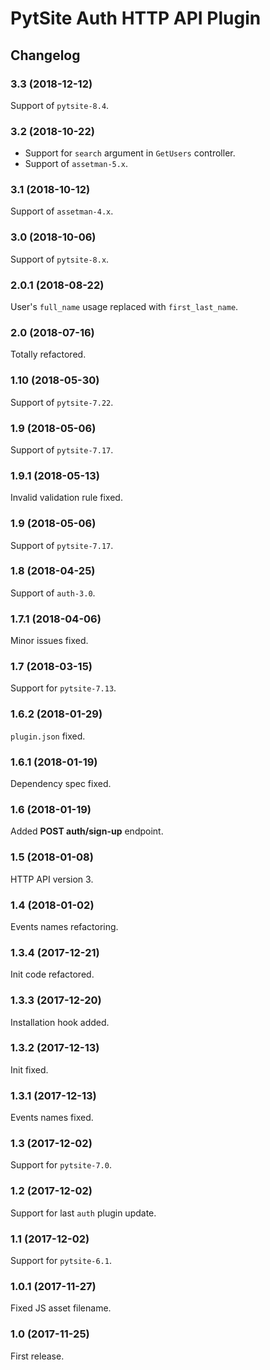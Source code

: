 # PytSite Auth HTTP API Plugin


## Changelog


### 3.3 (2018-12-12)

Support of `pytsite-8.4`.


### 3.2 (2018-10-22)

- Support for `search` argument in `GetUsers` controller.
- Support of `assetman-5.x`.


### 3.1 (2018-10-12)

Support of `assetman-4.x`.


### 3.0 (2018-10-06)

Support of `pytsite-8.x`.


### 2.0.1 (2018-08-22)

User's `full_name` usage replaced with `first_last_name`.


### 2.0 (2018-07-16)

Totally refactored.


### 1.10 (2018-05-30)

Support of `pytsite-7.22`.


### 1.9 (2018-05-06)

Support of `pytsite-7.17`.


### 1.9.1 (2018-05-13)

Invalid validation rule fixed.


### 1.9 (2018-05-06)

Support of `pytsite-7.17`.


### 1.8 (2018-04-25)

Support of `auth-3.0`.


### 1.7.1 (2018-04-06)

Minor issues fixed.


### 1.7 (2018-03-15)

Support for `pytsite-7.13`.


### 1.6.2 (2018-01-29)

`plugin.json` fixed.


### 1.6.1 (2018-01-19)

Dependency spec fixed.


### 1.6 (2018-01-19)

Added **POST auth/sign-up** endpoint.


### 1.5 (2018-01-08)

HTTP API version 3.


### 1.4 (2018-01-02)

Events names refactoring.


### 1.3.4 (2017-12-21)

Init code refactored.


### 1.3.3 (2017-12-20)

Installation hook added.


### 1.3.2 (2017-12-13)

Init fixed.


### 1.3.1 (2017-12-13)

Events names fixed.


### 1.3 (2017-12-02)

Support for `pytsite-7.0`.


### 1.2 (2017-12-02)

Support for last `auth` plugin update.


### 1.1 (2017-12-02)

Support for `pytsite-6.1`.


### 1.0.1 (2017-11-27)

Fixed JS asset filename.


### 1.0 (2017-11-25)

First release.
